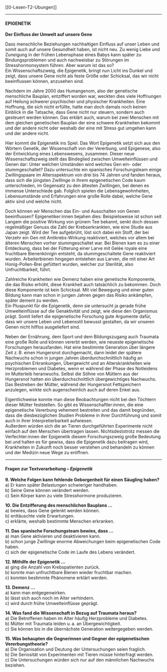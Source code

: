 [[0-Lesen-T2-Ubungen]]

---
#### EPIGENETIK  
**Der Einfluss der Umwelt auf unsere Gene**

Dass menschliche Beziehungen nachhaltigen Einfluss auf unser Leben und somit auch auf unsere Gesundheit haben, ist nicht neu. Zu wenig Liebe und Zuneigung in der frühen Lebensphase eines Babys kann später zu Bindungsproblemen und auch nachweisbar zu Störungen im Stresshormonsystem führen. Aber warum ist das so?  
Ein Wissenschaftszweig, die Epigenetik, bringt nun Licht ins Dunkel und zeigt, dass unsere Gene nicht als feste Größe oder Schicksal, das wir nicht beeinflussen können, anzusehen sind.

Nachdem im Jahre 2000 das Humangenom, also der genetische menschliche Bauplan, entziffert worden war, weckten dies viele Hoffnungen auf Heilung schwerer psychischer und physischer Krankheiten. Eine Hoffnung, die sich nicht erfüllte, hatte man doch damals noch keinen Einblick in die Tatsache, dass Gene nicht nur steuern, sondern auch gesteuert werden können. Das erklärt auch, warum bei zwei Menschen mit dem gleichen genetischen Bauplan der eine schwere Krankheiten bekommt und der andere nicht oder weshalb der eine mit Stress gut umgehen kann und der andere nicht.

Hier kommt die Epigenetik ins Spiel. Das Wort Epigenetik setzt sich aus den Wörtern Genetik, der Wissenschaft von der Vererbung, und Epigenese, also der Entwicklung eines Lebenswesens, zusammen. Dieser neue Wissenschaftszweig stellt das Bindeglied zwischen Umwelteinflüssen und Genen dar: Unter welchen Umständen wird welches Gen ein- oder stummgeschaltet? Dazu untersuchte ein spanisches Forschungsteam einige Zwillingspaare im Altersspektrum von drei bis 74 Jahren und fanden heraus, dass sich die jüngsten Zwillinge in ihrem epigenetischen Code kaum unterschieden, im Gegensatz zu den ältesten Zwillingen, bei denen es immense Unterschiede gab. Folglich spielen die Lebensgewohnheiten, Lebensumstände und Erfahrungen eine große Rolle dabei, welche Gene aktiv sind und welche nicht.

Doch können wir Menschen das Ein- und Ausschalten von Genen beeinflussen? Epigenetiker:innen bejahen dies: Beispielsweise ist schon seit Langem die positive Wirkung von grünem Tee bekannt, senkt doch dessen regelmäßiger Genuss die Zahl der Krebserkrankten, wie eine Studie aus Japan zeigt. Wird der Tee aufgebrüht, löst sich dabei ein Stoff, der bei Verzehr ein Gen mit Antikrebs-Wirkung reaktiviert, welches vor allem bei älteren Menschen vorher stummgeschaltet war. Bei Bienen kam es zu einer Entdeckung, dass bei der Fütterung einer Larve mit Gelée royale eine fruchtbare Bienenkönigin entsteht, da stummgeschaltete Gene reaktiviert wurden. Arbeiterbienen hingegen entstehen aus Larven, die mit einer Art Honig-Pollen-Brei gefüttert wurden, welcher zur Sterilität, also Unfruchtbarkeit, führt.

Zahlreiche Krankheiten wie Demenz haben eine genetische Komponente, die das Risiko erhöht, diese Krankheit auch tatsächlich zu bekommen. Doch diese Komponente ist kein Schicksal. Mit viel Bewegung und einer guten Bildung kann man schon in jungen Jahren gegen das Risiko ankämpfen, später dement zu werden.  
Ein Pluspunkt für die Epigenetik, denn sie untersucht ja gerade frühe Umwelteinflüsse auf die Genaktivität und zeigt, wie diese den Organismus prägt. Somit liefert die epigenetische Forschung gute Argumente dafür, dass wir unsere Leben und Lebensstil bewusst gestalten, da wir unseren Genen nicht hilflos ausgeliefert sind.

Neben der Ernährung, dem Sport und dem Bildungszugang auch Traumata eine große Rolle und können vererbt werden, wie neueste epigenetische Forschungen herausfanden. Hat eine bestimmte Generation über längere Zeit z. B. einen Hungersnot durchgemacht, dann leidet der spätere Nachwuchs schon in jungen Jahren überdurchschnittlich häufig an psychischen Erkrankungen, Übergewicht und an Alterskrankheiten wie Herzproblemen und Diabetes, wenn er während der Phase des Notleidens im Mutterleib heranwuchs. Selbst die Söhne von Müttern aus der Hungersnot hatten ein überdurchschnittlich übergewichtiges Nachwuchs.  
Das Bestreben der Mütter, während der Hungersnot Fettspeichern anzulegen, wirkte sich augenscheinlich auch auf deren Enkel aus.

Eigentlichweise konnte man diese Beobachtungen nicht bei den Töchtern dieser Mütter feststellen. So gibt es Wissenschaftler:innen, die eine epigenetische Vererbung vehement bestreiten und das damit begründen, dass die diesbezüglichen Studien Probleme in ihrer Durchführung und somit auch in ihrer Interpretierbarkeit aufwiesen.  
Außerdem würden sich die an Tieren durchgeführten Experimente nicht einfach auf den Menschen übertragen lassen. Nichtsdestotrotz messen die Verfechter:innen der Epigenetik diesem Forschungszweig große Bedeutung bei und halten es für gewiss, dass die Epigenetik dazu beitragen wird, Krankheiten in Zukunft noch besser verstehen und behandeln zu können und der Medizin neue Wege zu eröffnen.

---
#### Fragen zur Textverarbeitung – *Epigenetik*

**9. Welche Folgen kann fehlende Geborgenheit für einen Säugling haben?**  
a) Er kann später Belastungen schwieriger handhaben.  
b) Seine Gene können verändert werden.  
c) Sein Körper kann zu viele Stresshormone produzieren.

**10. Die Entzifferung des menschlichen Bauplans …**  
a) bewies, dass Gene gelenkt werden können.  
b) enttäuschte viele Erwartungen.  
c) erklärte, weshalb bestimmte Menschen erkranken.

**11. Das spanische Forschungsteam bewies, dass …**  
a) man Gene aktivieren und deaktivieren kann.  
b) schon junge Zwillinge enorme Abweichungen beim epigenetischen Code haben.  
c) sich der epigenetische Code im Laufe des Lebens verändert.

**12. Mithilfe der Epigenetik …**  
a) ging die Anzahl von Krebspatienten zurück.  
b) konnte man unfruchtbare Bienen wieder fruchtbar machen.  
c) konnten bestimmte Phänomene erklärt werden.

**13. Demenz …**  
a) kann man entgegenwirken.  
b) lässt sich auch noch im Alter verhindern.  
c) wird durch frühe Umwelteinflüsse geprägt.

**14. Was fand die Wissenschaft in Bezug auf Traumata heraus?**  
a) Die Betroffenen haben im Alter häufig Herzprobleme und Diabetes.  
b) Mütter mit Traumata leiden u. a. an Übergewichtigkeit.  
c) Sie können bis in die übernächste Generation weitergegeben werden.

**15. Was behaupten die Gegnerinnen und Gegner der epigenetischen Vererbungstheorie?**  
a) Die Organisation und Deutung der Untersuchungen seien fraglich.  
b) Die Seriosität von Experimenten mit Tieren müsse hinterfragt werden.  
c) Die Untersuchungen würden sich nur auf den männlichen Nachwuchs beziehen.
